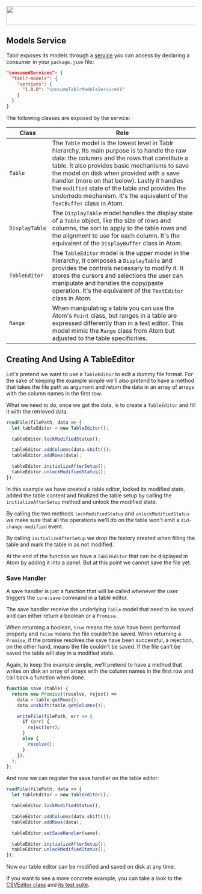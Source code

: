 <img src='http://abe33.github.io/atom-tablr/heading.svg' width='858' height='50'>

## Models Service

Tablr exposes its models through a [service](https://atom.io/docs/v1.0.16/behind-atom-interacting-with-other-packages-via-services) you can access by declaring a consumer in your `package.json` file:

```json
"consumedServices": {
  "tablr-models": {
    "versions": {
      "1.0.0": "consumeTablrModelsServiceV1"
    }
  }
}
```

The following classes are exposed by the service:

Class|Role
--|--
`Table`|The `Table` model is the lowest level in Tablr hierarchy. Its main purpose is to handle the raw data: the columns and the rows that constitute a table. It also provides basic mechanisms to save the model on disk when provided with a save handler (more on that below). Lastly it handles the `modified` state of the table and provides the undo/redo mechanism. It's the equivalent of the `TextBuffer` class in Atom.
`DisplayTable`|The `DisplayTable` model handles the display state of a `Table` object, like the size of rows and columns, the sort to apply to the table rows and the alignment to use for each column. It's the equivalent of the `DisplayBuffer` class in Atom.
`TableEditor`|The `TableEditor` model is the upper model in the hierarchy, it composes a `DisplayTable` and provides the controls necessary to modify it. It stores the cursors and selections the user can manipulate and handles the copy/paste operation. It's the equivalent of the `TextEditor` class in Atom.
`Range`|When manipulating a table you can use the Atom's `Point` class, but ranges in a table are expressed differently than in a text editor. This model mimic the `Range` class from Atom but adjusted to the table specificities.

## Creating And Using A TableEditor

Let's pretend we want to use a `TableEditor` to edit a dummy file format. For the sake of keeping the example simple we'll also pretend to have a method that takes the file path as argument and return the data in an array of arrays with the column names in the first row.

What we need to do, once we got the data, is to create a `TableEditor` and fill it with the retrieved data.

```js
readFile(filePath, data => {
  let tableEditor = new TableEditor();

  tableEditor.lockModifiedStatus();

  tableEditor.addColumns(data.shift());
  tableEditor.addRows(data);

  tableEditor.initializeAfterSetup();
  tableEditor.unlockModifiedStatus();
});
```

In this example we have created a table editor, locked its modified state, added the table content and finalized the table setup by calling the `initializeAfterSetup` method and unlock the modified state.

By calling the two methods `lockModifiedStatus` and `unlockModifiedStatus` we make sure that all the operations we'll do on the table won't emit a `did-change-modified` event.

By calling `initializeAfterSetup` we drop the history created when filling the table and mark the table in as not modified.

At the end of the function we have a `TableEditor` that can be displayed in Atom by adding it into a panel. But at this point we cannot save the file yet.

### Save Handler

A save handler is just a function that will be called whenever the user triggers the `core:save` command in a table editor.

The save handler receive the underlying `Table` model that need to be saved and can either return a boolean or a `Promise`.

When returning a boolean, `true` means the save have been performed properly and `false` means the file couldn't be saved. When returning a `Promise`, if the promise resolves the save have been successful, a rejection, on the other hand, means the file couldn't be saved. If the file can't be saved the table will stay in a modified state.

Again, to keep the example simple, we'll pretend to have a method that writes on disk an array of arrays with the column names in the first row and call back a function when done.

```js
function save (table) {
  return new Promise((resolve, reject) =>
    data = table.getRows();
    data.unshift(table.getColumns());

    writeFile(filePath, err => {
      if (err) {
        reject(err);
      }
      else {
        resolve();
      }
    });
  );
};
```

And now we can register the save handler on the table editor:

```js
readFile(filePath, data => {
  let tableEditor = new TableEditor();

  tableEditor.lockModifiedStatus();

  tableEditor.addColumns(data.shift());
  tableEditor.addRows(data);

  tableEditor.setSaveHandler(save);

  tableEditor.initializeAfterSetup();
  tableEditor.unlockModifiedStatus();
});
```

Now our table editor can be modified and saved on disk at any time.

If you want to see a more concrete example, you can take a look to the [CSVEditor class](https://github.com/abe33/atom-tablr/blob/master/lib/csv-editor.coffee) and [its test suite](https://github.com/abe33/atom-tablr/blob/master/spec/csv-editor-spec.coffee).
